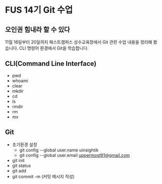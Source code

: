 # FUS 14기 Git 수업
## 오인권 힘내라 할 수 있다
11월 16일부터 20일까지 패스트캠퍼스 성수교육장에서 Git 관련 수업 내용을 정리해 봤습니다.
CLI 명령어 환경에서 Git을 학습합니다.

## CLI(Command Line Interface)
- pwd
- whoami
- clear
- mkdir
- cd
- ls
- rmdir
- rm
- mv

## Git
- 초기환경 설정
  - git config --global user.name uinsightik
  - git config --global user.email uppermost91@gmail.com
- git init
- git status
- git add
- git commit -m (커밋 메시지 작성)
